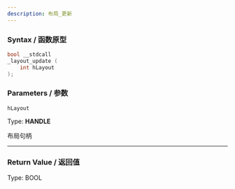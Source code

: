 ```yaml
---
description: 布局_更新
---
```


### Syntax / 函数原型

```C++
bool __stdcall 
_layout_update (
    int hLayout
);
```

### Parameters / 参数

`hLayout`

Type: **HANDLE**

布局句柄

---

### Return Value / 返回值

Type: BOOL
